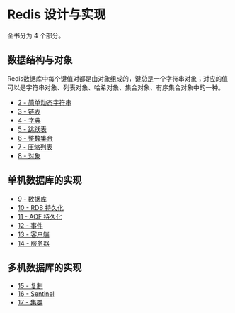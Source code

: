# Redis 设计与实现
全书分为 4 个部分。

## 数据结构与对象
Redis数据库中每个键值对都是由对象组成的，键总是一个字符串对象；对应的值可以是字符串对象、列表对象、哈希对象、集合对象、有序集合对象中的一种。
- [2 - 简单动态字符串](2.md)
- [3 - 链表](3.md)
- [4 - 字典](4.md)
- [5 - 跳跃表](5.md)
- [6 - 整数集合](6.md)
- [7 - 压缩列表](7.md)
- [8 - 对象](8.md)

## 单机数据库的实现
- [9 - 数据库](9.md)
- [10 - RDB 持久化](10.md)
- [11 - AOF 持久化](11.md)
- [12 - 事件](12.md)
- [13 - 客户端](13.md)
- [14 - 服务器](14.md)

## 多机数据库的实现
- [15 - 复制](15.md)
- [16 - Sentinel](16.md)
- [17 - 集群](17.md)